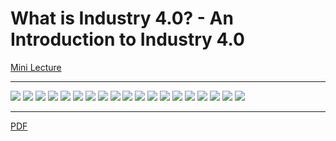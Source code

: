 # What is Industry 4.0? - An Introduction to Industry 4.0 

[Mini Lecture](https://github.com/LeoYiChen/Industry4.0-An-Introduction/blob/master/mini-lecture-I4-v2.mkv)
***

![](https://github.com/LeoYiChen/Industry4.0-An-Introduction/blob/master/i401.jpg)
![](https://github.com/LeoYiChen/Industry4.0-An-Introduction/blob/master/i402.jpg)
![](https://github.com/LeoYiChen/Industry4.0-An-Introduction/blob/master/i403.jpg)
![](https://github.com/LeoYiChen/Industry4.0-An-Introduction/blob/master/i404.jpg)
![](https://github.com/LeoYiChen/Industry4.0-An-Introduction/blob/master/i405.jpg)
![](https://github.com/LeoYiChen/Industry4.0-An-Introduction/blob/master/i406.jpg)
![](https://github.com/LeoYiChen/Industry4.0-An-Introduction/blob/master/i407.jpg)
![](https://github.com/LeoYiChen/Industry4.0-An-Introduction/blob/master/i408.jpg)
![](https://github.com/LeoYiChen/Industry4.0-An-Introduction/blob/master/i409.jpg)
![](https://github.com/LeoYiChen/Industry4.0-An-Introduction/blob/master/i410.jpg)
![](https://github.com/LeoYiChen/Industry4.0-An-Introduction/blob/master/i411.jpg)
![](https://github.com/LeoYiChen/Industry4.0-An-Introduction/blob/master/i412.jpg)
![](https://github.com/LeoYiChen/Industry4.0-An-Introduction/blob/master/i413.jpg)
![](https://github.com/LeoYiChen/Industry4.0-An-Introduction/blob/master/i414.jpg)
![](https://github.com/LeoYiChen/Industry4.0-An-Introduction/blob/master/i415.jpg)
![](https://github.com/LeoYiChen/Industry4.0-An-Introduction/blob/master/i416.jpg)
![](https://github.com/LeoYiChen/Industry4.0-An-Introduction/blob/master/i417.jpg)
![](https://github.com/LeoYiChen/Industry4.0-An-Introduction/blob/master/i418.jpg)
![](https://github.com/LeoYiChen/Industry4.0-An-Introduction/blob/master/i419.jpg)
***

[PDF](https://github.com/LeoYiChen/Industry4.0-An-Introduction/blob/mini-lecture/01-introduction%20to%20i4-2019-01-30.pdf)


